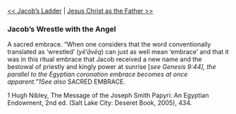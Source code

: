 [<< Jacob’s Ladder](Jacob’s%20Ladder)  |  [Jesus Christ as the Father >>](Jesus%20Christ%20as%20the%20Father)

### Jacob’s Wrestle with the Angel
A sacred embrace. “When one considers that the word conventionally translated as ‘wrestled’ (*yē’āvēq*) can just as well mean ‘embrace’ and that it was in this ritual embrace that Jacob received a new name and the bestowal of priestly and kingly power at sunrise [*see *Genesis 9:44], the parallel to the Egyptian coronation embrace becomes at once apparent.”1*See also* SACRED EMBRACE.



1 Hugh Nibley, The Message of the Joseph Smith Papyri: An Egyptian Endowment, 2nd ed. (Salt Lake City: Deseret Book, 2005), 434.